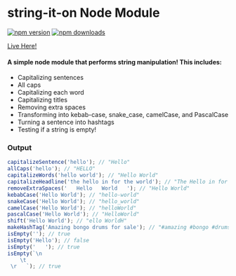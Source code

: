 # string-it-on Node Module
[![npm version](https://img.shields.io/npm/v/string-it-on.svg)](https://www.npmjs.com/package/string-it-on)
[![npm downloads](https://img.shields.io/npm/dt/string-it-on.svg)](https://www.npmjs.com/package/string-it-on)

[Live Here!](https://www.npmjs.com/package/string-it-on)

#### A simple node module that performs string manipulation! This includes:
- Capitalizing sentences
- All caps
- Capitalizing each word
- Capitalizing titles
- Removing extra spaces
- Transforming into kebab-case, snake_case, camelCase, and PascalCase
- Turning a sentence into hashtags
- Testing if a string is empty!

### Output
```javascript
capitalizeSentence('hello'); // "Hello"
allCaps('hello'); // "HELLO"
capitalizeWords('hello world'); // "Hello World"
capitalizeHeadline('the hello in for the world'); // "The Hello in for the World"
removeExtraSpaces('   Hello   World   '); // "Hello World"
kebabCase('Hello World'); // "hello-world"
snakeCase('Hello World'); // "hello_world"
camelCase('Hello World'); // "helloWorld"
pascalCase('Hello World'); // "HelloWorld"
shift('Hello World'); // "ello WorldH"
makeHashTag('Amazing bongo drums for sale'); // "#amazing #bongo #drums"
isEmpty(''); // true
isEmpty('Hello'); // false
isEmpty('   '); // true
isEmpty(`\n 
    \t 
 \r   `); // true
```
